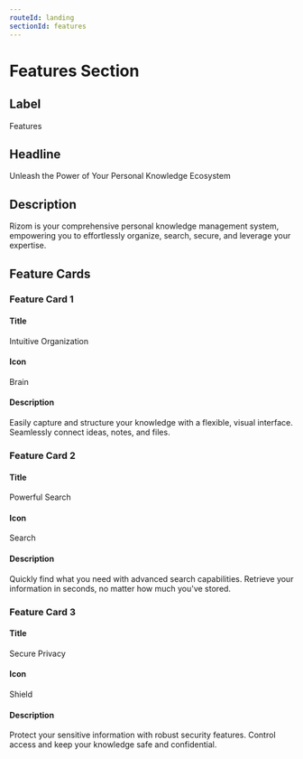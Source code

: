 ```yaml
---
routeId: landing
sectionId: features
---
```


# Features Section

## Label

Features

## Headline

Unleash the Power of Your Personal Knowledge Ecosystem

## Description

Rizom is your comprehensive personal knowledge management system, empowering you to effortlessly organize, search, secure, and leverage your expertise.

## Feature Cards

### Feature Card 1

#### Title

Intuitive Organization

#### Icon

Brain

#### Description

Easily capture and structure your knowledge with a flexible, visual interface. Seamlessly connect ideas, notes, and files.

### Feature Card 2

#### Title

Powerful Search

#### Icon

Search

#### Description

Quickly find what you need with advanced search capabilities. Retrieve your information in seconds, no matter how much you've stored.

### Feature Card 3

#### Title

Secure Privacy

#### Icon

Shield

#### Description

Protect your sensitive information with robust security features. Control access and keep your knowledge safe and confidential.
